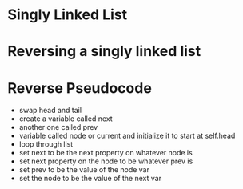 # Singly Linked List

# Reversing a singly linked list

# Reverse Pseudocode
- swap head and tail
- create a variable called next
- another one called prev
- variable called node or current and initialize it to start at self.head
- loop through list
- set next to be the next property on whatever node is
- set next property on the node to be whatever prev is
- set prev to be the value of the node var
- set the node to be the value of the next var
